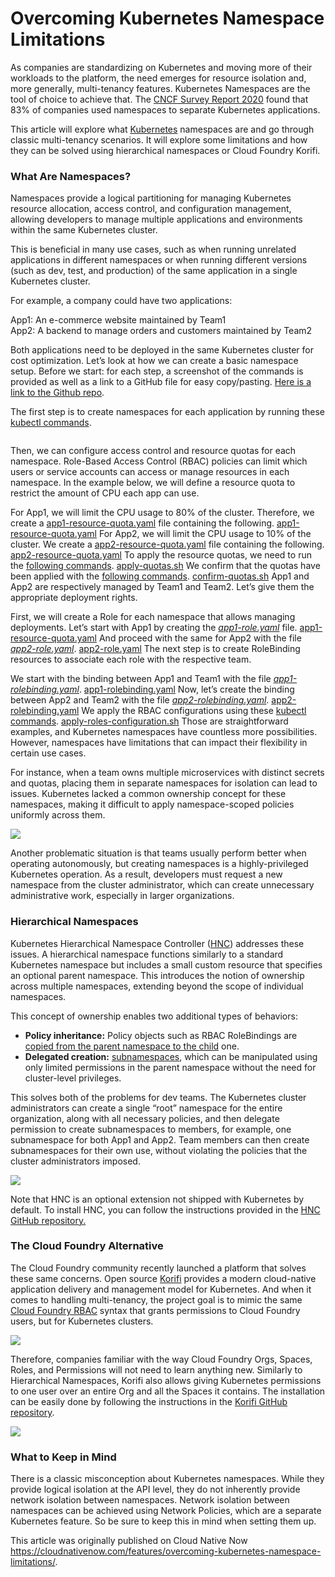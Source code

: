 # Overcoming Kubernetes Namespace Limitations
As companies are standardizing on Kubernetes and moving more of their workloads to the platform, the need emerges for resource isolation and, more generally, multi-tenancy features. Kubernetes Namespaces are the tool of choice to achieve that. The  [CNCF Survey Report 2020](https://www.cncf.io/wp-content/uploads/2020/11/CNCF_Survey_Report_2020.pdf)  found that 83% of companies used namespaces to separate Kubernetes applications.

This article will explore what  [Kubernetes](https://cloudnativenow.com/topics/cloudnativedevelopment/5-kubernetes-concepts-you-must-know-hpa-api-gateway-opentelemetry-and-more/)  namespaces are and go through classic multi-tenancy scenarios. It will explore some limitations and how they can be solved using hierarchical namespaces or Cloud Foundry Korifi.
### What Are Namespaces?

Namespaces provide a logical partitioning for managing Kubernetes resource allocation, access control, and configuration management, allowing developers to manage multiple applications and environments within the same Kubernetes cluster.

This is beneficial in many use cases, such as when running unrelated applications in different namespaces or when running different versions (such as dev, test, and production) of the same application in a single Kubernetes cluster.

For example, a company could have two applications:

App1: An e-commerce website maintained by Team1  
App2: A backend to manage orders and customers maintained by Team2

Both applications need to be deployed in the same Kubernetes cluster for cost optimization. Let’s look at how we can create a basic namespace setup. Before we start: for each step, a screenshot of the commands is provided as well as a link to a GitHub file for easy copy/pasting.  [Here is a link to the Github repo](https://github.com/sylvainkalache/Kubernetes-namespace-article-devops).

The first step is to create namespaces for each application by running these [kubectl commands](https://github.com/sylvainkalache/Kubernetes-namespace-article-devops/blob/main/create-namespaces.sh).
```[create-namespaces.sh](https://github.com/sylvainkalache/Kubernetes-namespace-article-devops/blob/main/create-namespaces.sh)
```
Then, we can configure access control and resource quotas for each namespace. Role-Based Access Control (RBAC) policies can limit which users or service accounts can access or manage resources in each namespace. In the example below, we will define a resource quota to restrict the amount of CPU each app can use.

For App1, we will limit the CPU usage to 80% of the cluster. Therefore, we create a  [app1-resource-quota.yaml](https://github.com/sylvainkalache/Kubernetes-namespace-article-devops/blob/main/app1-resource-quota.yaml)  file containing the following.
[app1-resource-quota.yaml](app1-resource-quota.yaml)
For App2, we will limit the CPU usage to 10% of the cluster. We create a [app2-resource-quota.yaml](https://github.com/sylvainkalache/Kubernetes-namespace-article-devops/blob/main/app2-resource-quota.yaml) file containing the following.
[app2-resource-quota.yaml](app2-resource-quota.yaml)
To apply the resource quotas, we need to run the  [following commands](https://github.com/sylvainkalache/Kubernetes-namespace-article-devops/blob/main/apply-quotas.sh).
[apply-quotas.sh](apply-quotas.sh)
We confirm that the quotas have been applied with the  [following commands](https://github.com/sylvainkalache/Kubernetes-namespace-article-devops/blob/main/confirm-quotas.sh).
[confirm-quotas.sh](confirm-quotas.sh)
App1 and App2 are respectively managed by Team1 and Team2. Let’s give them the appropriate deployment rights.

First, we will create a Role for each namespace that allows managing deployments. Let’s start with App1 by creating the  [_app1-role.yaml_](https://github.com/sylvainkalache/Kubernetes-namespace-article-devops/blob/main/app1-resource-quota.yaml) file.
[app1-resource-quota.yaml](app1-resource-quota.yaml)
And proceed with the same for App2 with the file [_app2-role.yaml_](https://github.com/sylvainkalache/Kubernetes-namespace-article-devops/blob/main/app2-role.yaml).
[app2-role.yaml](app2-role.yaml)
The next step is to create RoleBinding resources to associate each role with the respective team.

We start with the binding between App1 and Team1 with the file  [_app1-rolebinding.yaml_](https://github.com/sylvainkalache/Kubernetes-namespace-article-devops/blob/main/app1-rolebinding.yaml).
[app1-rolebinding.yaml](app1-rolebinding.yaml)
Now, let’s create the binding between App2 and Team2 with the file  [_app2-rolebinding.yaml_](https://github.com/sylvainkalache/Kubernetes-namespace-article-devops/blob/main/app2-rolebinding.yaml).
[app2-rolebinding.yaml](app2-rolebinding.yaml)
We apply the RBAC configurations using these [kubectl commands](https://github.com/sylvainkalache/Kubernetes-namespace-article-devops/blob/main/apply-roles-configuration.sh).
[apply-roles-configuration.sh](apply-roles-configuration.sh)
Those are straightforward examples, and Kubernetes namespaces have countless more possibilities. However, namespaces have limitations that can impact their flexibility in certain use cases.

For instance, when a team owns multiple microservices with distinct secrets and quotas, placing them in separate namespaces for isolation can lead to issues. Kubernetes lacked a common ownership concept for these namespaces, making it difficult to apply namespace-scoped policies uniformly across them.

![](https://cloudnativenow.com/wp-content/uploads/2023/05/11.png)

Another problematic situation is that teams usually perform better when operating autonomously, but creating namespaces is a highly-privileged Kubernetes operation. As a result, developers must request a new namespace from the cluster administrator, which can create unnecessary administrative work, especially in larger organizations.

### Hierarchical Namespaces

Kubernetes Hierarchical Namespace Controller ([HNC](https://github.com/kubernetes-sigs/hierarchical-namespaces)) addresses these issues. A hierarchical namespace functions similarly to a standard Kubernetes namespace but includes a small custom resource that specifies an optional parent namespace. This introduces the notion of ownership across multiple namespaces, extending beyond the scope of individual namespaces.

This concept of ownership enables two additional types of behaviors:

-   **Policy inheritance:**  Policy objects such as RBAC RoleBindings are  [copied from the parent namespace to the child](https://github.com/kubernetes-sigs/multi-tenancy/blob/master/incubator/hnc/docs/user-guide/concepts.md%23basic-propagation)  one.
-   **Delegated creation:**  [subnamespaces](https://github.com/kubernetes-sigs/multi-tenancy/blob/master/incubator/hnc/docs/user-guide/concepts.md%23basic-subns), which can be manipulated using only limited permissions in the parent namespace without the need for cluster-level privileges.

This solves both of the problems for dev teams. The Kubernetes cluster administrators can create a single “root” namespace for the entire organization, along with all necessary policies, and then delegate permission to create subnamespaces to members, for example, one subnamespace for both App1 and App2. Team members can then create subnamespaces for their own use, without violating the policies that the cluster administrators imposed.

[![](https://cloudnativenow.com/wp-content/uploads/2023/05/12.png)](https://cloudnativenow.com/wp-content/uploads/2023/05/12.png)

Note that HNC is an optional extension not shipped with Kubernetes by default. To install HNC, you can follow the instructions provided in the  [HNC GitHub repository.](https://github.com/kubernetes-sigs/hierarchical-namespaces)

### The Cloud Foundry Alternative

The Cloud Foundry community recently launched a platform that solves these same concerns. Open source  [Korifi](https://www.cloudfoundry.org/technology/korifi/)  provides a modern cloud-native application delivery and management model for Kubernetes. And when it comes to handling multi-tenancy, the project goal is to mimic the same  [Cloud Foundry RBAC](https://docs.cloudfoundry.org/concepts/roles.html)  syntax that grants permissions to Cloud Foundry users, but for Kubernetes clusters.

[![](https://cloudnativenow.com/wp-content/uploads/2023/05/13.png)](https://cloudnativenow.com/wp-content/uploads/2023/05/13.png)

Therefore, companies familiar with the way Cloud Foundry Orgs, Spaces, Roles, and Permissions will not need to learn anything new. Similarly to Hierarchical Namespaces, Korifi also allows giving Kubernetes permissions to one user over an entire Org and all the Spaces it contains. The installation can be easily done by following the instructions in the  [Korifi GitHub repository](https://github.com/cloudfoundry/korifi).

[![](https://cloudnativenow.com/wp-content/uploads/2023/05/14.png)](https://cloudnativenow.com/wp-content/uploads/2023/05/14.png)

### What to Keep in Mind

There is a classic misconception about Kubernetes namespaces. While they provide logical isolation at the API level, they do not inherently provide network isolation between namespaces. Network isolation between namespaces can be achieved using Network Policies, which are a separate Kubernetes feature. So be sure to keep this in mind when setting them up.

This article was originally published on Cloud Native Now https://cloudnativenow.com/features/overcoming-kubernetes-namespace-limitations/.
